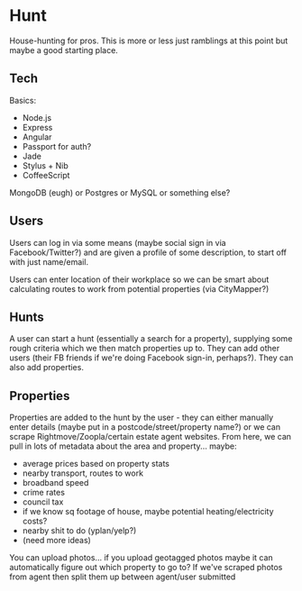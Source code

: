 # Hunt

House-hunting for pros. This is more or less just ramblings at this point but maybe a good starting place.

## Tech

Basics:

- Node.js
- Express
- Angular
- Passport for auth?
- Jade
- Stylus + Nib
- CoffeeScript

MongoDB (eugh) or Postgres or MySQL or something else?

## Users

Users can log in via some means (maybe social sign in via Facebook/Twitter?) and are given a profile of some description, to start off with just name/email.

Users can enter location of their workplace so we can be smart about calculating routes to work from potential properties (via CityMapper?)

## Hunts

A user can start a hunt (essentially a search for a property), supplying some rough criteria which we then match properties up to. They can add other users (their FB friends if we're doing Facebook sign-in, perhaps?). They can also add properties.

## Properties

Properties are added to the hunt by the user - they can either manually enter details (maybe put in a postcode/street/property name?) or we can scrape Rightmove/Zoopla/certain estate agent websites. From here, we can pull in lots of metadata about the area and property... maybe:

- average prices based on property stats
- nearby transport, routes to work
- broadband speed
- crime rates
- council tax
- if we know sq footage of house, maybe potential heating/electricity costs?
- nearby shit to do (yplan/yelp?)
- (need more ideas)

You can upload photos... if you upload geotagged photos maybe it can automatically figure out which property to go to? If we've scraped photos from agent then split them up between agent/user submitted